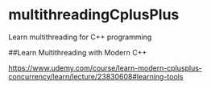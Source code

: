 # multithreadingCplusPlus
Learn multithreading for C++ programming

##Learn Multithreading with Modern C++ 

https://www.udemy.com/course/learn-modern-cplusplus-concurrency/learn/lecture/23830608#learning-tools


